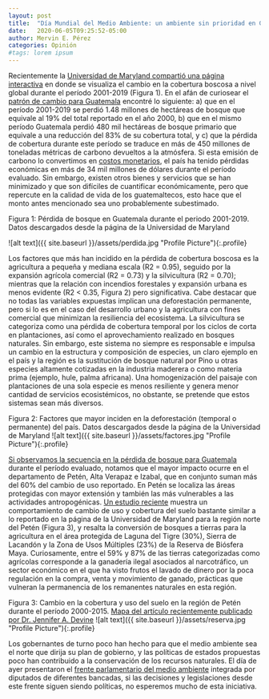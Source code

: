 ```yaml
---
layout: post
title:  "Día Mundial del Medio Ambiente: un ambiente sin prioridad en Guatemala"
date:   2020-06-05T09:25:52-05:00
author: Mervin E. Pérez
categories: Opinión
#tags: lorem ipsum
---
```


Recientemente la [Universidad de Maryland compartió una página interactiva](https://earthenginepartners.appspot.com/science-2013-global-forest?fbclid=IwAR0FnshwHCzsZQtBcVlFfhJlfLs0lgG8wURabPG7ALxEYj8pJjc4HAO3WUo) en donde se visualiza el cambio en la cobertura boscosa a nivel global durante el período 2001-2019 (Figura 1). En el afán de curiosear el [patrón de cambio para Guatemala]( https://gfw.global/2Y8NyCl) encontré lo siguiente: a) que en el período 2001-2019 se perdió 1.48 millones de hectáreas de bosque que equivale al 19% del total reportado en el año 2000, b) que en el mismo período Guatemala perdió 480 mil hectáreas de bosque primario que equivale a una reducción del 83% de su cobertura total, y c) que la pérdida de cobertura durante este período se traduce en más de 450 millones de toneladas métricas de carbono devueltos a la atmósfera. Si esta emisión de carbono lo convertimos en [costos monetarios](https://www.ecosystemmarketplace.com/articles/imf-75-per-ton-carbon-price-needed-by-2030-to-meet-climate-challenge/), el país ha tenido pérdidas económicas en más de 34 mil millones de dólares durante el período evaluado. Sin embargo, existen otros bienes y servicios que se han minimizado y que son difíciles de cuantificar económicamente, pero que repercute en la calidad de vida de los guatemaltecos, esto hace que el monto antes mencionado sea uno probablemente subestimado.


Figura 1: Pérdida de bosque en Guatemala durante el periodo 2001-2019. Datos descargados desde la página de la Universidad de Maryland

![alt text]({{ site.baseurl }}/assets/perdida.jpg "Profile Picture"){:.profile}
                              

Los factores que más han incidido en la pérdida de cobertura boscosa es la agricultura a pequeña y mediana escala (R2 = 0.95), seguido por la expansión agrícola comercial (R2 = 0.73) y la silvicultura (R2 = 0.70); mientras que la relación con incendios forestales y expansión urbana es menos evidente (R2 < 0.35, Figura 2) pero significativa. Cabe destacar que no todas las variables expuestas implican una deforestación permanente, pero si lo es en el caso del desarrollo urbano y la agricultura con fines comercial que minimizan la resiliencia del ecosistema. La silvicultura se categoriza como una pérdida de cobertura temporal por los ciclos de corta en plantaciones, así como el aprovechamiento realizado en bosques naturales. Sin embargo, este sistema no siempre es responsable e impulsa un cambio en la estructura y composición de especies, un claro ejemplo en el país y la región es la sustitución de bosque natural por Pino u otras especies altamente cotizadas en la industria maderera o como materia prima (ejemplo, hule, palma africana). Una homogenización del paisaje con plantaciones de una sola especie es menos resiliente y genera menor cantidad de servicios ecosistémicos, no obstante, se pretende que estos sistemas sean más diversos.


Figura 2: Factores que mayor inciden en la deforestación (temporal o permanente) del país. Datos descargados desde la página de la Universidad de Maryland
![alt text]({{ site.baseurl }}/assets/factores.jpg "Profile Picture"){:.profile}


[Si observamos la secuencia en la pérdida de bosque para Guatemala](https://gfw.global/30cqFQR) durante el período evaluado, notamos que el mayor impacto ocurre en el departamento de Petén, Alta Verapaz e Izabal, que en conjunto suman más del 60% del cambio de uso reportado. En Petén se localiza las áreas protegidas con mayor extensión y también las más vulnerables a las actividades antropogénicas. [Un estudio reciente](https://doi.org/10.1016/j.landusepol.2020.104578) muestra un comportamiento de cambio de uso y cobertura del suelo bastante similar a lo reportado en la página de la Universidad de Maryland para la región norte del Petén (Figura 3), y resalta la conversión de bosques a tierras para la agricultura en el área protegida de Laguna del Tigre (30%), Sierra de Lacandón y la Zona de Usos Múltiples (23%) de la Reserva de Biósfera Maya. Curiosamente, entre el 59% y 87% de las tierras categorizadas como agrícolas corresponde a la ganadería ilegal asociados al narcotráfico, un sector económico en el que ha visto frutos el lavado de dinero por la poca regulación en la compra, venta y movimiento de ganado, prácticas que vulneran la permanencia de los remanentes naturales en esta región. 


Figura 3: Cambio en la cobertura y uso del suelo en la región de Petén durante el período 2000-2015. [Mapa del artículo recientemente publicado por Dr. Jennifer A. Devine](https://doi.org/10.1016/j.landusepol.2020.104578)
![alt text]({{ site.baseurl }}/assets/reserva.jpg "Profile Picture"){:.profile}


Los gobernantes de turno poco han hecho para que el medio ambiente sea el norte que dirija su plan de gobierno, y las políticas de estados propuestas poco han contribuido a la conservación de los recursos naturales. El día de ayer presentaron el [frente parlamentario del medio ambiente]( https://www.congreso.gob.gt/noticias_congreso/4395/2020/2) integrada por diputados de diferentes bancadas, si las decisiones y legislaciones desde este frente siguen siendo políticas, no esperemos mucho de esta iniciativa.
